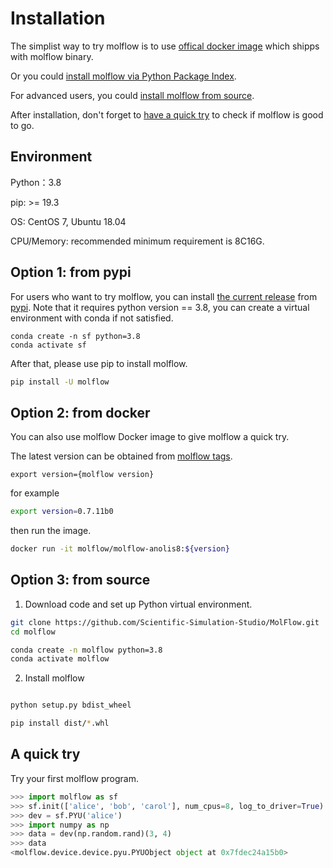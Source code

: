 # Installation

The simplist way to try molflow is to use [offical docker image](#option-2-from-docker) which shipps with molflow binary.

Or you could [install molflow via Python Package Index](#option-1-from-pypi).

For advanced users, you could [install molflow from source](#option-3-from-source).

After installation, don't forget to [have a quick try](#a-quick-try) to check if molflow is good to go.

## Environment

Python：3.8

pip: >= 19.3

OS: CentOS 7, Ubuntu 18.04

CPU/Memory: recommended minimum requirement is 8C16G.

## Option 1: from pypi

For users who want to try molflow, you can install [the current release](https://pypi.org/project/molflow/)
from [pypi](https://pypi.org/project/molflow/). Note that it requires python version == 3.8, you can create a virtual environment with conda if not satisfied.

```
conda create -n sf python=3.8
conda activate sf
```

After that, please use pip to install molflow.

```bash
pip install -U molflow
```

## Option 2: from docker

You can also use molflow Docker image to give molflow a quick try.

The latest version can be obtained from [molflow tags](https://hub.docker.com/r/molflow/molflow-anolis8/tags).

```
export version={molflow version}
```

for example

```bash
export version=0.7.11b0
```

then run the image.

```bash
docker run -it molflow/molflow-anolis8:${version}

```

## Option 3: from source

1. Download code and set up Python virtual environment.

```sh
git clone https://github.com/Scientific-Simulation-Studio/MolFlow.git
cd molflow

conda create -n molflow python=3.8
conda activate molflow
```

2. Install molflow

```sh

python setup.py bdist_wheel

pip install dist/*.whl
```

## A quick try

Try your first molflow program.

```python
>>> import molflow as sf
>>> sf.init(['alice', 'bob', 'carol'], num_cpus=8, log_to_driver=True)
>>> dev = sf.PYU('alice')
>>> import numpy as np
>>> data = dev(np.random.rand)(3, 4)
>>> data
<molflow.device.device.pyu.PYUObject object at 0x7fdec24a15b0>
```

